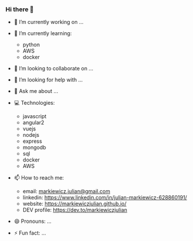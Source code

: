 ### Hi there 👋

- 🔭 I’m currently working on ...
- 🌱 I’m currently learning:
  - python
  - AWS
  - docker
  
- 👯 I’m looking to collaborate on ...
- 🤔 I’m looking for help with ...
- 💬 Ask me about ...

- 💻 Technologies: 
  - javascript
  - angular2
  - vuejs
  - nodejs
  - express
  - mongodb
  - sql
  - docker
  - AWS
  
- 📫 How to reach me:
  - email: markiewicz.julian@gmail.com
  - linkedin: https://www.linkedin.com/in/julian-markiewicz-628860191/
  - website: https://markiewiczjulian.github.io/
  - DEV profile: https://dev.to/markiewiczjulian

- 😄 Pronouns: ...
- ⚡ Fun fact: ...
